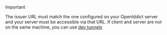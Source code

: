 > [!IMPORTANT]
> The issuer URL must match the one configured on your OpenIddict server and your server must be accessible via that URL.
> If client and server are not on the same machine, you can use [dev tunnels](./using-dev-tunnels.md)